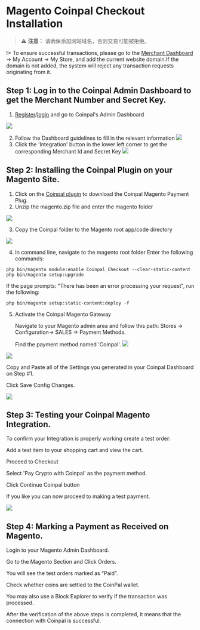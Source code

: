 # Magento Coinpal Checkout Installation

> ⚠️ **注意：** 请确保添加网站域名，否则交易可能被拒绝。

!> To ensure successful transactions, please go to the [Merchant Dashboard](https://portal.coinpal.io/#/admin/login) → My Account → My Store, and add the current website domain.If the domain is not added, the system will reject any transaction requests originating from it.

## Step 1: Log in to the Coinpal Admin Dashboard to get the Merchant Number and Secret Key.
1. [Register](https://portal.coinpal.io/#/admin/register)/[login](https://portal.coinpal.io/#/admin/login) and go to Coinpal's Admin Dashboard 

![](./img/register.png)

2. Follow the Dashboard guidelines to fill in the relevant information
![](./img/kyb.png)
3. Click the 'Integration' button in the lower left corner to get the corresponding Merchant Id and Secret Key
![](./img/api-key.png)

## Step 2: Installing the Coinpal Plugin on your Magento Site.
1. Click on the [Coinpal plugin](https://github.com/coinpal-io/plug_magento/blob/master/magento.zip) to download the Coinpal Magento Payment Plug.
2. Unzip the magento.zip file and enter the magento folder

![](./img/file1.png)

3. Copy the Coinpal folder to the Magento root app/code directory

![](./img/file2.png)

4. In command line, navigate to the magento root folder
Enter the following commands:

```
php bin/magento module:enable Coinpal_Checkout --clear-static-content
php bin/magento setup:upgrade
```

   If the page prompts: "There has been an error processing your request", run the following:
   
```
php bin/magento setup:static-content:deploy -f
```


5. Activate the Coinpal Magento Gateway

    Navigate to your Magento admin area and follow this path: Stores -> Configuration-> SALES -> Payment Methods.

    Find the payment method named 'Coinpal'.
![](./img/set.png)

![](./img/set2.png)

Copy and Paste all of the Settings you generated in your Coinpal Dashboard on Step #1.

Click Save Config Changes.

![](./img/set3.png)


## Step 3: Testing your Coinpal Magento Integration.

To confirm your Integration is properly working create a test order:

Add a test item to your shopping cart and view the cart.

Proceed to Checkout

Select 'Pay Crypto with Coinpal' as the payment method.

Click Continue Coinpal button

If you like you can now proceed to making a test payment.

![](./img/checkout.png)

## Step 4: Marking a Payment as Received on Magento.

Login to your Magento Admin Dashboard.

Go to the Magento Section and Click Orders.

You will see the test orders marked as “Paid”.

Check whether coins are settled to the CoinPal wallet.

You may also use a Block Explorer to verify if the transaction was processed.

After the verification of the above steps is completed, it means that the connection with Coinpal is successful.






